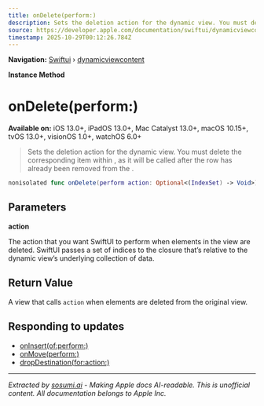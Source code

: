 ```yaml
---
title: onDelete(perform:)
description: Sets the deletion action for the dynamic view. You must delete the corresponding item within , as it will be called after the row has already been removed from the .
source: https://developer.apple.com/documentation/swiftui/dynamicviewcontent/ondelete(perform:)
timestamp: 2025-10-29T00:12:26.784Z
---
```


**Navigation:** [Swiftui](/documentation/swiftui) › [dynamicviewcontent](/documentation/swiftui/dynamicviewcontent)

**Instance Method**

# onDelete(perform:)

**Available on:** iOS 13.0+, iPadOS 13.0+, Mac Catalyst 13.0+, macOS 10.15+, tvOS 13.0+, visionOS 1.0+, watchOS 6.0+

> Sets the deletion action for the dynamic view. You must delete the corresponding item within , as it will be called after the row has already been removed from the .

```swift
nonisolated func onDelete(perform action: Optional<(IndexSet) -> Void>) -> some DynamicViewContent
```

## Parameters

**action**

The action that you want SwiftUI to perform when elements in the view are deleted. SwiftUI passes a set of indices to the closure that’s relative to the dynamic view’s underlying collection of data.



## Return Value

A view that calls `action` when elements are deleted from the original view.

## Responding to updates

- [onInsert(of:perform:)](/documentation/swiftui/dynamicviewcontent/oninsert(of:perform:)-418bq)
- [onMove(perform:)](/documentation/swiftui/dynamicviewcontent/onmove(perform:))
- [dropDestination(for:action:)](/documentation/swiftui/dynamicviewcontent/dropdestination(for:action:))

---

*Extracted by [sosumi.ai](https://sosumi.ai) - Making Apple docs AI-readable.*
*This is unofficial content. All documentation belongs to Apple Inc.*
